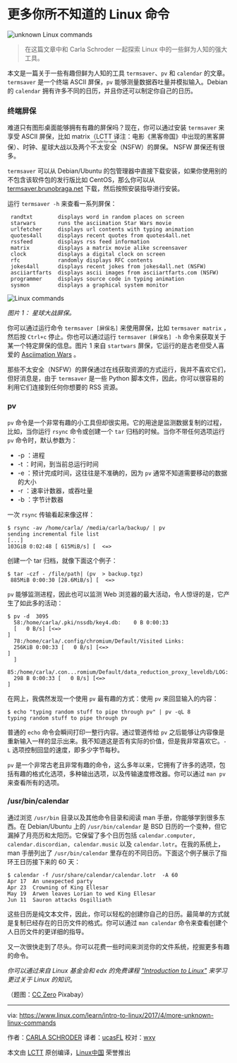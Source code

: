 更多你所不知道的 Linux 命令
============================================================

![unknown Linux commands](https://www.linux.com/sites/lcom/files/styles/rendered_file/public/outer-limits-of-linux.jpg?itok=5L5xfj2v "unknown Linux commands")

> 在这篇文章中和 Carla Schroder 一起探索 Linux 中的一些鲜为人知的强大工具。

本文是一篇关于一些有趣但鲜为人知的工具 `termsaver`、`pv` 和 `calendar` 的文章。`termsaver` 是一个终端 ASCII 屏保，`pv`  能够测量数据吞吐量并模拟输入。Debian 的 `calendar` 拥有许多不同的日历，并且你还可以制定你自己的日历。

### 终端屏保

难道只有图形桌面能够拥有有趣的屏保吗？现在，你可以通过安装 `termsaver` 来享受 ASCII 屏保，比如 matrix（LCTT 译注：电影《黑客帝国》中出现的黑客屏保）、时钟、星球大战以及两个<ruby>不太安全<rt>not-safe-for-work</rt></ruby>（NSFW）的屏保。 NSFW 屏保还有很多。

`termsaver` 可以从 Debian/Ubuntu 的包管理器中直接下载安装，如果你使用别的不包含该软件包的发行版比如 CentOS，那么你可以从 [termsaver.brunobraga.net][7] 下载，然后按照安装指导进行安装。

运行 `termsaver -h` 来查看一系列屏保：

```
 randtxt        displays word in random places on screen
 starwars       runs the asciimation Star Wars movie
 urlfetcher     displays url contents with typing animation
 quotes4all     displays recent quotes from quotes4all.net
 rssfeed        displays rss feed information
 matrix         displays a matrix movie alike screensaver
 clock          displays a digital clock on screen
 rfc            randomly displays RFC contents
 jokes4all      displays recent jokes from jokes4all.net (NSFW)
 asciiartfarts  displays ascii images from asciiartfarts.com (NSFW)
 programmer     displays source code in typing animation
 sysmon         displays a graphical system monitor
```

![Linux commands](https://www.linux.com/sites/lcom/files/styles/floated_images/public/linux-commands-fig-1.png?itok=HveXXLLK "Linux commands")

*图片 1： 星球大战屏保。*

你可以通过运行命令 `termsaver [屏保名]` 来使用屏保，比如 `termsaver matrix` ，然后按 `Ctrl+c` 停止。你也可以通过运行 `termsaver [屏保名] -h` 命令来获取关于某一个特定屏保的信息。图片 1 来自 `startwars` 屏保，它运行的是古老但受人喜爱的 [Asciimation Wars][8] 。

那些不太安全（NSFW）的屏保通过在线获取资源的方式运行，我并不喜欢它们，但好消息是，由于 `termsaver` 是一些 Python 脚本文件，因此，你可以很容易的利用它们连接到任何你想要的 RSS 资源。

### pv

`pv` 命令是一个非常有趣的小工具但却很实用。它的用途是监测数据复制的过程，比如，当你运行 `rsync` 命令或创建一个 `tar` 归档的时候。当你不带任何选项运行 `pv` 命令时，默认参数为：

*   -p ：进程
*   -t ：时间，到当前总运行时间
*   -e ：预计完成时间，这往往是不准确的，因为 `pv` 通常不知道需要移动的数据的大小
*   -r ：速率计数器，或吞吐量
*   -b ：字节计数器

一次 `rsync` 传输看起来像这样：

```
$ rsync -av /home/carla/ /media/carla/backup/ | pv 
sending incremental file list
[...]
103GiB 0:02:48 [ 615MiB/s] [  <=>
```

创建一个 tar 归档，就像下面这个例子：

```
$ tar -czf - /file/path| (pv  > backup.tgz)
 885MiB 0:00:30 [28.6MiB/s] [  <=>
```

`pv` 能够监测进程，因此也可以监测 Web 浏览器的最大活动，令人惊讶的是，它产生了如此多的活动：

```
$ pv -d  3095                                                                                                             
  58:/home/carla/.pki/nssdb/key4.db:    0 B 0:00:33 
  [   0 B/s] [<=>                                                                           ] 
  78:/home/carla/.config/chromium/Default/Visited Links:  
  256KiB 0:00:33 [   0 B/s] [<=>                                                      ] 
  ] 
  85:/home/carla/.con...romium/Default/data_reduction_proxy_leveldb/LOG:  
  298 B 0:00:33 [   0 B/s] [<=>                                       ] 
```

在网上，我偶然发现一个使用 `pv` 最有趣的方式：使用 `pv` 来回显输入的内容：

```
$ echo "typing random stuff to pipe through pv" | pv -qL 8
typing random stuff to pipe through pv
```

普通的 `echo` 命令会瞬间打印一整行内容。通过管道传给 `pv` 之后能够让内容像是重新输入一样的显示出来。我不知道这是否有实际的价值，但是我非常喜欢它。`-L` 选项控制回显的速度，即多少字节每秒。

`pv` 是一个非常古老且非常有趣的命令，这么多年以来，它拥有了许多的选项，包括有趣的格式化选项，多种输出选项，以及传输速度修改器。你可以通过 `man pv` 来查看所有的选项。

### /usr/bin/calendar

通过浏览 `/usr/bin` 目录以及其他命令目录和阅读 man 手册，你能够学到很多东西。在 Debian/Ubuntu 上的 `/usr/bin/calendar` 是 BSD 日历的一个变种，但它漏掉了月亮历和太阳历。它保留了多个日历包括 `calendar.computer, calendar.discordian, calendar.music` 以及 `calendar.lotr`。在我的系统上，man 手册列出了 `/usr/bin/calendar` 里存在的不同日历。下面这个例子展示了指环王日历接下来的 60 天：

```
$ calendar -f /usr/share/calendar/calendar.lotr  -A 60
Apr 17  An unexpected party
Apr 23  Crowning of King Ellesar
May 19  Arwen leaves Lorian to wed King Ellesar
Jun 11  Sauron attacks Osgilliath
```

这些日历是纯文本文件，因此，你可以轻松的创建你自己的日历。最简单的方式就是复制已经存在的日历文件的格式。你可以通过 `man calendar` 命令来查看创建个人日历文件的更详细的指导。

又一次很快走到了尽头。你可以花费一些时间来浏览你的文件系统，挖掘更多有趣的命令。

 _你可以通过来自 Linux 基金会和 edx 的免费课程 ["Introduction to Linux"][5] 来学习更过关于 Linux 的知识_。

（题图：[CC Zero][2] Pixabay）

--------------------------------------------------------------------------------

via: https://www.linux.com/learn/intro-to-linux/2017/4/more-unknown-linux-commands

作者：[CARLA SCHRODER][a]
译者：[ucasFL](https://github.com/ucasFL)
校对：[wxy](https://github.com/wxy)

本文由 [LCTT](https://github.com/LCTT/TranslateProject) 原创编译，[Linux中国](https://linux.cn/) 荣誉推出

[a]:https://www.linux.com/users/cschroder
[1]:https://www.linux.com/licenses/category/used-permission
[2]:https://www.linux.com/licenses/category/creative-commons-zero
[3]:https://www.linux.com/files/images/linux-commands-fig-1png

[4]:https://www.linux.com/files/images/outer-limits-linuxjpg
[5]:https://training.linuxfoundation.org/linux-courses/system-administration-training/introduction-to-linux
[6]:https://www.addtoany.com/share#url=https%3A%2F%2Fwww.linux.com%2Flearn%2Fintro-to-linux%2F2017%2F4%2Fmore-unknown-linux-commands&amp;amp;amp;title=More%20Unknown%20Linux%20Commands
[7]:http://termsaver.brunobraga.net/
[8]:http://www.asciimation.co.nz/
